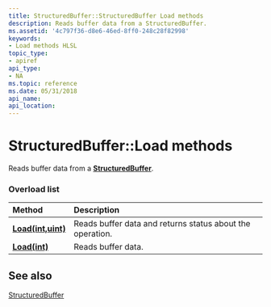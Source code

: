 ```yaml
---
title: StructuredBuffer::StructuredBuffer Load methods
description: Reads buffer data from a StructuredBuffer.
ms.assetid: '4c797f36-d8e6-46ed-8ff0-248c28f82998'
keywords:
- Load methods HLSL
topic_type:
- apiref
api_type:
- NA
ms.topic: reference
ms.date: 05/31/2018
api_name: 
api_location: 
---
```


# StructuredBuffer::Load methods

Reads buffer data from a [**StructuredBuffer**](sm5-object-structuredbuffer.md).

### Overload list



| Method                                                      | Description                                                          |
|:------------------------------------------------------------|:---------------------------------------------------------------------|
| [**Load(int,uint)**](structuredbuffer-load-float-uint-.md) | Reads buffer data and returns status about the operation.<br/> |
| [**Load(int)**](structuredbuffer-load-float-.md)           | Reads buffer data.<br/>                                        |



## See also

<dl> <dt>

[StructuredBuffer](sm5-object-structuredbuffer.md)
</dt> </dl>

 

 





